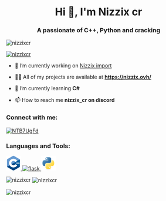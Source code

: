 <h1 align="center">Hi 👋, I'm Nizzix cr</h1>
<h3 align="center">A passionate of C++, Python and cracking</h3>

<p align="left"> <img src="https://komarev.com/ghpvc/?username=nizzixcr&label=Profile%20views&color=0e75b6&style=flat" alt="nizzixcr" /> </p>

<p align="left"> <a href="https://github.com/ryo-ma/github-profile-trophy"><img src="https://github-profile-trophy.vercel.app/?username=nizzixcr" alt="nizzixcr" /></a> </p>

- 🔭 I’m currently working on [Nizzix import](https://github.com/nizzixCR/Temp-mail-py)

- 👨‍💻 All of my projects are available at **https://nizzix.ovh/**

- 🌱 I’m currently learning **C#**

- 📫 How to reach me **nizzix_cr on discord**

<h3 align="left">Connect with me:</h3>
<p align="left">
<a href="https://discord.gg/NTB7UgFd" target="blank"><img align="center" src="https://raw.githubusercontent.com/rahuldkjain/github-profile-readme-generator/master/src/images/icons/Social/discord.svg" alt="NTB7UgFd" height="30" width="40" /></a>
</p>

<h3 align="left">Languages and Tools:</h3>
<p align="left"> <a href="https://www.w3schools.com/cpp/" target="_blank" rel="noreferrer"> <img src="https://raw.githubusercontent.com/devicons/devicon/master/icons/cplusplus/cplusplus-original.svg" alt="cplusplus" width="40" height="40"/> </a> <a href="https://flask.palletsprojects.com/" target="_blank" rel="noreferrer"> <img src="https://www.vectorlogo.zone/logos/pocoo_flask/pocoo_flask-icon.svg" alt="flask" width="40" height="40"/> </a> <a href="https://www.python.org" target="_blank" rel="noreferrer"> <img src="https://raw.githubusercontent.com/devicons/devicon/master/icons/python/python-original.svg" alt="python" width="40" height="40"/> </a> </p>

<p><img align="left" src="https://github-readme-stats.vercel.app/api/top-langs?username=nizzixcr&show_icons=true&locale=en&layout=compact" alt="nizzixcr" /></p>

<p>&nbsp;<img align="center" src="https://github-readme-stats.vercel.app/api?username=nizzixcr&show_icons=true&locale=en" alt="nizzixcr" /></p>

<p><img align="center" src="https://github-readme-streak-stats.herokuapp.com/?user=nizzixcr&" alt="nizzixcr" /></p>
